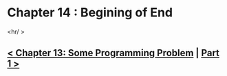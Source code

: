 Chapter 14 : Begining of End
=============================

<hr/ >

[< Chapter 13: Some Programming Problem](./../chapter_13/chapter_13.md) | [Part 1 >](./../part_1.md) 
-----------------------------------